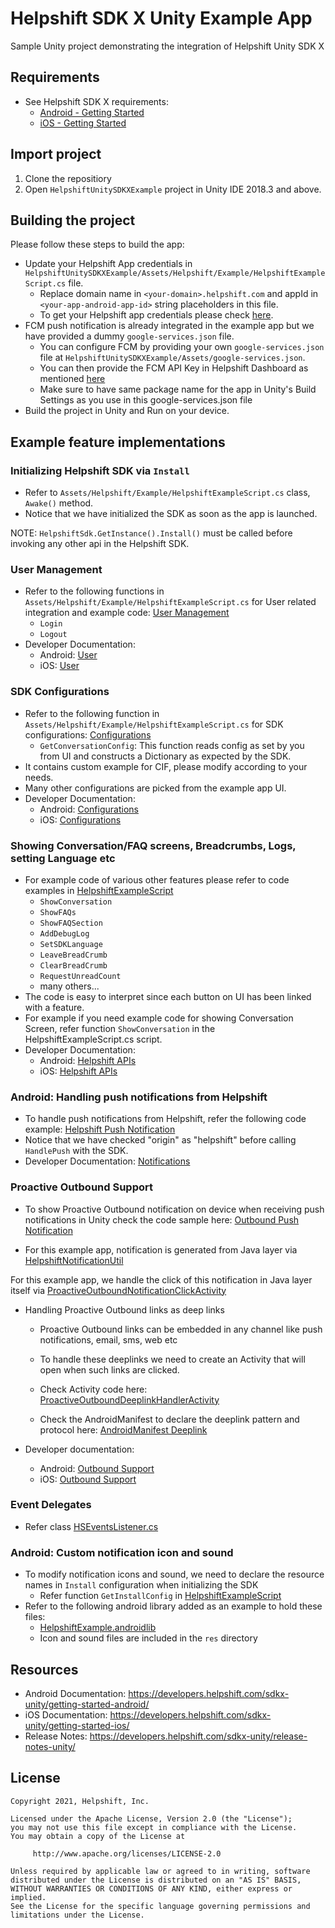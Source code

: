 
# Helpshift SDK X Unity Example App

Sample Unity project demonstrating the integration of Helpshift Unity SDK X

## Requirements

* See Helpshift SDK X requirements:
    * [Android - Getting Started](https://developers.helpshift.com/sdkx-unity/getting-started-android/)
    * [iOS - Getting Started](https://developers.helpshift.com/sdkx-unity/getting-started-ios/)

## Import project

1. Clone the repositiory
2. Open `HelpshiftUnitySDKXExample` project in Unity IDE 2018.3 and above.

## Building the project

Please follow these steps to build the app:
* Update your Helpshift App credentials in `HelpshiftUnitySDKXExample/Assets/Helpshift/Example/HelpshiftExampleScript.cs` file. 
    * Replace domain name in `<your-domain>.helpshift.com` and appId in `<your-app-android-app-id>` string placeholders in this file.
    * To get your Helpshift app credentials please check [here](https://developers.helpshift.com/sdkx-unity/getting-started-android/).
* FCM push notification is already integrated in the example app but we have provided a dummy `google-services.json` file.
     * You can configure FCM by providing your own `google-services.json` file at `HelpshiftUnitySDKXExample/Assets/google-services.json`.
     * You can then provide the FCM API Key in Helpshift Dashboard as mentioned [here](https://developers.helpshift.com/sdkx-unity/notifications-android/#push-via-helpshift)
     * Make sure to have same package name for the app in Unity's Build Settings as you use in this google-services.json file
* Build the project in Unity and Run on your device.


## Example feature implementations

### Initializing Helpshift SDK via `Install`

* Refer to `Assets/Helpshift/Example/HelpshiftExampleScript.cs` class, `Awake()` method.
* Notice that we have initialized the SDK as soon as the app is launched.


NOTE: `HelpshiftSdk.GetInstance().Install()` must be called before invoking any other api in the Helpshift SDK. 


### User Management

* Refer to the following functions in `Assets/Helpshift/Example/HelpshiftExampleScript.cs` for User related integration and example code: [User Management](/HelpshiftUnitySDKXExample/Assets/Helpshift/Example/HelpshiftExampleScript.cs)
    * `Login`
    * `Logout`
* Developer Documentation: 
    * Android: [User](https://developers.helpshift.com/sdkx-unity/users-android/)
    * iOS: [User](https://developers.helpshift.com/sdkx-unity/users-ios/)

### SDK Configurations

* Refer to the following function in `Assets/Helpshift/Example/HelpshiftExampleScript.cs` for SDK configurations: [Configurations](/HelpshiftUnitySDKXExample/Assets/Helpshift/Example/HelpshiftExampleScript.cs)
    * `GetConversationConfig`: This function reads config as set by you from UI and constructs a Dictionary as expected by the SDK. 
* It contains custom example for CIF, please modify according to your needs.
* Many other configurations are picked from the example app UI.
* Developer Documentation: 
    * Android: [Configurations](https://developers.helpshift.com/sdkx-unity/sdk-configuration-android/)
    * iOS: [Configurations](https://developers.helpshift.com/sdkx-unity/sdk-configuration-ios/)

### Showing Conversation/FAQ screens, Breadcrumbs, Logs, setting Language etc

* For example code of various other features please refer to code examples in [HelpshiftExampleScript](/HelpshiftUnitySDKXExample/Assets/Helpshift/Example/HelpshiftExampleScript.cs)
    * `ShowConversation`
    * `ShowFAQs`
    * `ShowFAQSection`
    * `AddDebugLog`
    * `SetSDKLanguage`
    * `LeaveBreadCrumb`
    * `ClearBreadCrumb`
    * `RequestUnreadCount`
    * many others...
* The code is easy to interpret since each button on UI has been linked with a feature.
* For example if you need example code for showing Conversation Screen, refer function `ShowConversation` in the HelpshiftExampleScript.cs script.
* Developer Documentation:
    * Android: [Helpshift APIs](https://developers.helpshift.com/sdkx-unity/support-tools-android/)
    * iOS: [Helpshift APIs](https://developers.helpshift.com/sdkx-unity/support-tools-ios/)

### Android: Handling push notifications from Helpshift

* To handle push notifications from Helpshift, refer the following code example: [Helpshift Push Notification](/HelpshiftUnitySDKXExample/Assets/Helpshift/Example/FirebaseIntegration.cs)
* Notice that we have checked "origin" as "helpshift" before calling `HandlePush` with the SDK.
* Developer Documentation: [Notifications](https://developers.helpshift.com/sdkx-unity/notifications-android/)

### Proactive Outbound Support

* To show Proactive Outbound notification on device when receiving push notifications in Unity check the code sample here: [Outbound Push Notification](/HelpshiftUnitySDKXExample/Assets/Helpshift/Example/FirebaseIntegration.cs)

* For this example app, notification is generated from Java layer via [HelpshiftNotificationUtil](/HelpshifUnitySDKXExample_NativeAndroid/HelpshiftExampleNativeHandler/src/main/java/com/helpshift/unity/sdkx/helpshiftexamplenativehandler/HelpshiftNotificationUtil.java)

For this example app, we handle the click of this notification in Java layer itself via [ProactiveOutboundNotificationClickActivity](/HelpshifUnitySDKXExample_NativeAndroid/HelpshiftExampleNativeHandler/src/main/java/com/helpshift/unity/sdkx/helpshiftexamplenativehandler/ProactiveOutboundNotificationClickActivity.java)

* Handling Proactive Outbound links as deep links
   * Proactive Outbound links can be embedded in any channel like push notifications, email, sms, web etc
   * To handle these deeplinks we need to create an Activity that will open when such links are clicked.
   * Check Activity code here: [ProactiveOutboundDeeplinkHandlerActivity](/HelpshifUnitySDKXExample_NativeAndroid/HelpshiftExampleNativeHandler/src/main/java/com/helpshift/unity/sdkx/helpshiftexamplenativehandler/ProactiveOutboundDeeplinkHandlerActivity.java)
      
   * Check the AndroidManifest to declare the deeplink pattern and protocol here: [AndroidManifest Deeplink](/HelpshifUnitySDKXExample_NativeAndroid/HelpshiftExampleNativeHandler/src/main/AndroidManifest.xml)

* Developer documentation:
   * Android: [Outbound Support](https://developers.helpshift.com/sdkx-unity/outbound-support-android/)
   * iOS: [Outbound Support](https://developers.helpshift.com/sdkx-unity/outbound-support-ios/)


### Event Delegates
 
* Refer class [HSEventsListener.cs](/HelpshiftUnitySDKXExample/Assets/Helpshift/Example/HSEventsListener.cs)

### Android: Custom notification icon and sound

* To modify notification icons and sound, we need to declare the resource names in `Install` configuration when initializing the SDK
    * Refer function `GetInstallConfig` in [HelpshiftExampleScript](/HelpshiftUnitySDKXExample/Assets/Helpshift/Example/HelpshiftExampleScript.cs)
* Refer to the following android library added as an example to hold these files:
    * [HelpshiftExample.androidlib](/HelpshiftUnitySDKXExample/Assets/Plugins/Android/HelpshiftExample.androidlib)
    * Icon and sound files are included in the `res` directory

## Resources
* Android Documentation: https://developers.helpshift.com/sdkx-unity/getting-started-android/
* iOS Documentation: https://developers.helpshift.com/sdkx-unity/getting-started-ios/
* Release Notes: https://developers.helpshift.com/sdkx-unity/release-notes-unity/

## License

```
Copyright 2021, Helpshift, Inc.

Licensed under the Apache License, Version 2.0 (the "License");
you may not use this file except in compliance with the License.
You may obtain a copy of the License at

     http://www.apache.org/licenses/LICENSE-2.0

Unless required by applicable law or agreed to in writing, software
distributed under the License is distributed on an "AS IS" BASIS,
WITHOUT WARRANTIES OR CONDITIONS OF ANY KIND, either express or implied.
See the License for the specific language governing permissions and
limitations under the License.
```
